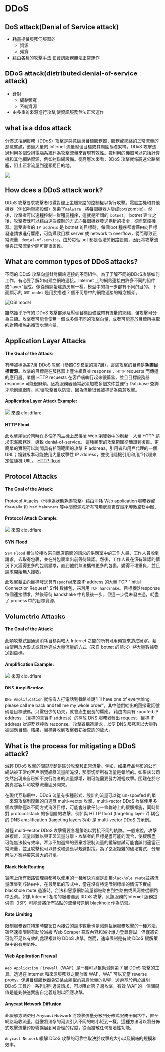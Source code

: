 # DDoS
## DoS attack(Denial of Service attack)
- 耗盡提供服務伺服器的
    - 資源
    - 頻寬
- 藉由各種的攻擊手法,使資訊服務無法正常運作
## DDoS attack(distributed denial-of-service attack)
- 針對
    - 網路頻寬
    - 系統資源
- 由多重的來源進行攻擊,使資訊服務無法正常運作

## what is a ddos attack
分佈式拒絕服務（DDoS）攻擊是惡意破壞目標服務器，服務或網絡的正常流量的惡意嘗試，透過大量的 Internet 流量壓倒目標或其周圍基礎架構。DDoS 攻擊透過利用多個受損電腦系統作為攻擊流量來實現有效性。被利用的機器可以包括計算機和其他網絡資源，例如物聯網設備。從高層次來看，DDoS 攻擊就像高速公路堵塞，阻止正常流量到達預期目的地。

![](https://www.cloudflare.com/img/learning/ddos/what-is-a-ddos-attack/ddos-attack-traffic-metaphor.png)

## How does a DDoS attack work?
DDoS 攻擊要求攻擊者取得對線上主機網路的控制權以執行攻擊。電腦主機和其他機器（例如物聯網設備）感染了`malware`，將每個機器人變成`bot`(zombie)。然後，攻擊者可以遠程控制一群殭屍程序，這就是所謂的` botnet`。
botnet 建立之後，攻擊者就可以藉由遠端控制的方式向每個機器發送更新的指令，從而掌控機器。當受害者的 `IP address` 是 botnet 的目標時，每個 bot 程序都會藉由向目標發送請求進行響應，可能導致目標 server 或 network to overflow，從而導致正常流量 ` denial-of-service`。由於每個 bot 都是合法的網路設備，因此將攻擊流量與正常流量分開可能很困難。

## What are common types of DDoS attacks?
不同的 DDoS 攻擊向量針對網絡連接的不同組件。為了了解不同的DDoS攻擊如何工作，有必要了解如何建立網絡連接。Internet 上的網路連接由許多不同的組件或"layer"組成。像從頭開始建造房屋一樣，模型中的每一步都有不同的目的。下面顯示的 `OSI model` 是用於描述 7 個不同層中的網路連接的概念框架。

![OSI model](https://cloudflare.com/img/learning/ddos/what-is-a-ddos-attack/osi-model-7-layers.svg)

雖然幾乎所有的 DDoS 攻擊都涉及壓倒目標設備或帶有流量的網絡，但攻擊可分為三類。攻擊者可能會使用一個或多個不同的攻擊向量，或者可能基於目標所採取的對策措施來循環攻擊向量。

## Application Layer Attacks

#### The Goal of the Attack:
有時被稱為第7層 DDoS 攻擊（參照OSI模型的第7層），這些攻擊的目標是**耗盡目標資源**。攻擊的目標是在服務器上產生網頁並 response ，`HTTP` requests 而傳遞的應用層。單個 HTTP requests 在客戶端執行起來很簡易，並且目標服務器 response 可能很麻煩，因為服務器通常必須加載多個文件並運行 Database 查詢才能創建網頁。`第7層`攻擊難以防禦，因為流量很難被標記為惡意攻擊。

#### Application Layer Attack Example:
![](https://i.imgur.com/YQmo5yY.png)
來源 cloudflare

#### HTTP Flood
此攻擊類似於同時在多個不同主機上反覆按 Web 瀏覽器中的刷新 - 大量 HTTP 請求氾濫服務器，導致 denial-of-service。
這種類型的攻擊範圍從簡單到復雜。更簡單的實現可以訪問具有相同範圍的攻擊 IP addreaa，引用者和用戶代理的一個URL；複雜版本可能使用大量攻擊性 IP address，並使用隨機引用和用戶代理來定位隨機 URL。
[HTTP flood](https://www.wikiwand.com/en/HTTP_Flood)

## Protocol Attacks
#### The Goal of the Attack:
Protocol Attacks（也稱為狀態耗盡攻擊）藉由消耗 Web application 服務器或 firewalls 和 load balancers 等中間資源的所有可用狀態表容量來導致服務中斷。

#### Protocol Attack Example:
![](https://i.imgur.com/mU7qEa2.png)
來源 cloudflare
#### SYN Flood
`SYN Flood` 類似於接收來自商店前面的請求的供應室中的工作人員，工作人員收到請求，去取得包裹，並在將包裹拿出前等待確認。然後，工作人員在沒有確認的情況下又獲得更多的包裹請求，直到他們無法攜帶更多的包裹，變得不堪重負，並且請求開始無人接收。

此攻擊藉由向目標發送具有`spoofed`來源 IP address 的大量 TCP "Initial Connection Request" SYN 數據包，來利用 `TCP handshake`。目標機器response 每個連接請求，然後等待 handshake 中的最後一步，但這一步從未發生過，耗盡了 process 中的目標資源。

## Volumetric Attacks
#### The Goal of the Attack:
此類攻擊試圖通過消耗目標與較大 Internet 之間的所有可用頻寬來造成擁塞。藉由使用放大形式或其他造成大量流量的方式（來自 botnet 的請求）將大量數據發送到目標。
#### Amplification Example:
![](https://i.imgur.com/SySGDdx.png)
來源 cloudflare
#### DNS Amplification
`DNS Amplification` 就像有人打電話到餐館並說"I’ll have one of everything, please call me back and tell me my whole order"，其中他們給出的回撥電話號碼是目標號碼。只需很少的功夫，就會產生很長的響應。
藉由向具有 spoofed IP address （目標的真實IP address）的開放 DNS 服務器發出 request，目標 IP address 從服務器接收 response。攻擊者構造請求，以便 DNS 服務器以大量數據回應目標。結果，目標接收到攻擊者初始查詢的放大。

## What is the process for mitigating a DDoS attack?
減輕 DDoS 攻擊的關鍵問題是區分攻擊和正常流量。例如，如果產品發布的公司網站被正常的客戶瀏覽網頁流量所淹沒，那麼切斷所有流量是錯誤的。如果該公司突然出現來自已知不良行為者的流量爆增，則可能需要努力減輕攻擊。困難在於它將真實客戶和攻擊流量區分開來。

在現代互聯網中，DDoS 流量有多種形式，設計的流量可以從 un-spoofed 的單一來源攻擊到復雜的自適應 multi-vector 攻擊，multi-vector DDoS 攻擊使用多個攻擊路徑以不同方式淹沒目標，可能會分散任何一條軌跡上的緩解措施，同時針對 protocol stack 的多個層的攻擊，例如與 HTTP flood (targeting layer 7) 耦合的 DNS amplification (targeting layers 3/4) 是 multi-vector DDoS 的示例。

減輕 multi-vector DDoS 攻擊需要各種策略以對抗不同的軌跡。一般來說，攻擊越複雜，流量越難以與正常流量分離 - 攻擊者的目標是盡可能的混合，使緩解盡可能無法較有效率。牽涉不加選擇的丟棄或限制流量的緩解嘗試可能會誤判適當正常流量，並且攻擊也可以修改和適應以規避對策。為了克服複雜的破壞嘗試，分層解決方案將帶來最大的好處。

#### Black Hole Routing
實際上所有網路管理員都可以使用的一種解決方案是創建`blackhole route`並將流量匯集到該路由中，在最簡單的形式中，當在沒有特定限制標準的情況下實施blackhole route 過濾時，合法和惡意網路流量都被路由到空路由或黑洞並從網路中丟棄。如果 Internet 相關的服務遇到 DDoS 攻擊，則該服務的Internet 服務提供商（ISP）可能會將所有站點的流量發送到 blackhole 作為防禦。
#### Rate Limiting
限制服務器在特定時間窗口內接受的請求數量也是減輕拒絕服務攻擊的一種方法，雖然速率限制有助於減緩 Web Scraper 竊取內容和減少爆力登錄嘗試，但僅憑它可能不足以有效的處理複雜的 DDoS 攻擊。然而，速率限制是有效 DDoS 緩解策略中的有用組件。

#### Web Application Firewall
`Web Application Firewall`（WAF）是一種可以幫助減輕第 7 層 DDoS 攻擊的工具。透過在 Internet 和來源服務器之間放置 WAF，WAF 可以充當 reverse proxy，保護目標服務器免受某些類型的惡意流量的影響，透過基於用於識別 DDoS 工具的一系列規則過濾請求，可以阻止第 7 層攻擊，有效 WAF 的一個關鍵值是能夠快速實施自定義規則以回應攻擊。

#### Anycast Network Diffusion
此緩解方法使用 Anycast Network 將攻擊流量分散到分佈式服務器網路中，直至網路吸收流量，就像將湍急的河流引入不同的較小矩到一樣，這種方法可以將分佈式攻擊流量的影響擴展到可管理的程度，從而擴散任何破壞性功能。

`Anycast Network` 緩解 DDoS 攻擊的可靠性取決於攻擊的大小以及網絡的規模和效率。

